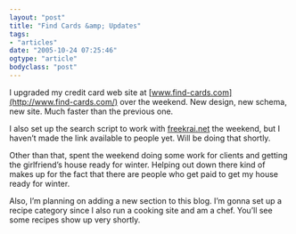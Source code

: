 ```yaml
---
layout: "post"
title: "Find Cards &amp; Updates"
tags: 
- "articles"
date: "2005-10-24 07:25:46"
ogtype: "article"
bodyclass: "post"
---
```


I upgraded my credit card web site at [www.find-cards.com](http://www.find-cards.com/) over the weekend. New design, new schema, new site. Much faster than the previous one.

I also set up the search script to work with [freekrai.net](http://www.freekrai.net) the weekend, but I haven’t made the link available to people yet. Will be doing that shortly.

Other than that, spent the weekend doing some work for clients and getting the girlfriend’s house ready for winter. Helping out down there kind of makes up for the fact that there are people who get paid to get my house ready for winter.

Also, I’m planning on adding a new section to this blog. I’m gonna set up a recipe category since I also run a cooking site and am a chef. You’ll see some recipes show up very shortly.